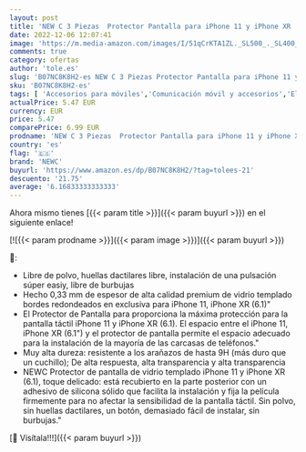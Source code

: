 ```yaml
---
layout: post
title: 'NEW C 3 Piezas  Protector Pantalla para iPhone 11 y iPhone XR  6.1   Cristal templado Antiarañazos  Antihuellas  Sin Burbujas  Dureza 9H  0.33 mm Ultra Transparente  Ultra Resistente'
date: 2022-12-06 12:07:41
image: 'https://m.media-amazon.com/images/I/51qCrKTA1ZL._SL500_._SL400_.jpg'
comments: true
category: ofertas
author: 'tole.es'
slug: 'B07NC8K8H2-es NEW C 3 Piezas Protector Pantalla para iPhone 11 y iPhone...'
sku: 'B07NC8K8H2-es'
tags: [ 'Accesorios para móviles','Comunicación móvil y accesorios','Electrónica','Mantenimiento, cuidado y reparaciones de teléfonos móviles','Protectores de pantalla para móviles','iphone','newc','🇪🇸', ]
actualPrice: 5.47 EUR
currency: EUR
price: 5.47
comparePrice: 6.99 EUR
prodname: 'NEW C 3 Piezas  Protector Pantalla para iPhone 11 y iPhone XR  6.1   Cristal templado Antiarañazos  Antihuellas  Sin Burbujas  Dureza 9H  0.33 mm Ultra Transparente  Ultra Resistente'
country: 'es'
flag: '🇪🇸'
brand: 'NEWC'
buyurl: 'https://www.amazon.es/dp/B07NC8K8H2/?tag=tolees-21'
descuento: '21.75'
average: '6.16833333333333'
---
```


Ahora mismo tienes [{{< param title >}}]({{< param buyurl >}}) en el siguiente enlace!

[![{{< param prodname >}}]({{< param image >}})]({{< param buyurl >}})

🔎:

- Libre de polvo, huellas dactilares libre, instalación de una pulsación súper easiy, libre de burbujas
- Hecho 0,33 mm de espesor de alta calidad premium de vidrio templado bordes redondeados en exclusiva para iPhone 11, iPhone XR (6.1)"
- El Protector de Pantalla para proporciona la máxima protección para la pantalla táctil iPhone 11 y iPhone XR (6.1). El espacio entre el iPhone 11, iPhone XR (6.1") y el protector de pantalla permite el espacio adecuado para la instalación de la mayoría de las carcasas de teléfonos."
- Muy alta dureza: resistente a los arañazos de hasta 9H (más duro que un cuchillo); De alta respuesta, alta transparencia y alta transparencia
- NEWC Protector de pantalla de vidrio templado iPhone 11 y iPhone XR (6.1), toque delicado: está recubierto en la parte posterior con un adhesivo de silicona sólido que facilita la instalación y fija la película firmemente para no afectar la sensibilidad de la pantalla táctil. Sin polvo, sin huellas dactilares, un botón, demasiado fácil de instalar, sin burbujas."

[🛒 Visítala!!!]({{< param buyurl >}})
